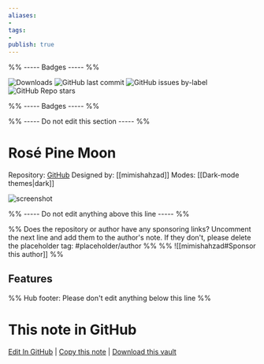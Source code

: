 ```yaml
---
aliases:
- 
tags: 
- 
publish: true
---
```


%% ----- Badges ----- %%

![Downloads](https://img.shields.io/badge/downloads-1024-573E7A?style=for-the-badge&logo=)
![GitHub last commit](https://img.shields.io/github/last-commit/mimishahzad/rose-pine-moon-obsidian?color=573E7A&label=last%20update&logo=github&style=for-the-badge)
![GitHub issues by-label](https://img.shields.io/github/issues/mimishahzad/rose-pine-moon-obsidian/help%20wanted?color=573E7A&logo=github&style=for-the-badge) 
![GitHub Repo stars](https://img.shields.io/github/stars/mimishahzad/rose-pine-moon-obsidian?color=573E7A&logo=github&style=for-the-badge)

%% ----- Badges ----- %%

%% ----- Do not edit this section ----- %%

# Rosé Pine Moon

Repository: [GitHub](https://github.com/mimishahzad/rose-pine-moon-obsidian)
Designed by: [[mimishahzad]]
Modes: [[Dark-mode themes|dark]]



![screenshot](https://github.com/mimishahzad/rose-pine-moon-obsidian/raw/main/assets/template.png)

%% ----- Do not edit anything above this line ----- %% 

%% Does the repository or author have any sponsoring links? Uncomment the next line and add them to the author's note. If they don't, please delete the placeholder tag: #placeholder/author %%
%% ![[mimishahzad#Sponsor this author]] %%


## Features



%% Hub footer: Please don't edit anything below this line %%

# This note in GitHub

<span class="git-footer">[Edit In GitHub](https://github.dev/obsidian-community/obsidian-hub/blob/main/02%20-%20Community%20Expansions/02.05%20All%20Community%20Expansions/Themes/Ros%C3%A9%20Pine%20Moon.md "git-hub-edit-note") | [Copy this note](https://raw.githubusercontent.com/obsidian-community/obsidian-hub/main/02%20-%20Community%20Expansions/02.05%20All%20Community%20Expansions/Themes/Ros%C3%A9%20Pine%20Moon.md "git-hub-copy-note") | [Download this vault](https://github.com/obsidian-community/obsidian-hub/archive/refs/heads/main.zip "git-hub-download-vault") </span>
